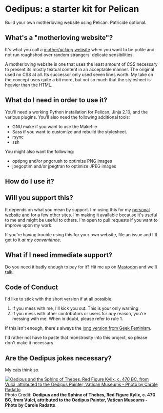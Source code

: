 # Oedipus: a starter kit for Pelican

Build your own motherloving website using Pelican. Patricide optional.

## What's a "motherloving website"?

It's what you call a [mother*fucking*](http://motherfuckingwebsite.com)
[website](http://bettermotherfuckingwebsite.com) when you want to be
polite and not run roughshod over random strangers' delicate
sensibilities.

A motherloving website is one that uses the least amount of CSS necessary
to present its mostly textual content in an acceptable manner. The
original used no CSS at all. Its successor only used seven lines worth. My
take on the concept uses quite a bit more, but not so much that the
stylesheet is heavier than the HTML.

## What do I need in order to use it?

You'll need a working Python installation for Pelican, Jinja 2.10, and the
various plugins. You'll also need the following additional tools:

* GNU make if you want to use the Makefile
* Sass if you want to customize and rebuild the stylesheet.
* rsync
* ssh

You might also want the following:

* optipng and/or pngcrush to optimize PNG images
* jpegoptim and/or jpegtran to optimize JPEG images

## How do I use it?

## Will you support this?

It depends on what you mean by support. I'm using this for my [personal
website](https://www.matthewgraybosch.com) and for a few other sites. I'm
making it available because it's useful to me and might be useful to
others. I'm open to pull requests if you want to improve upon my work.

If you're having trouble using this for your own website, file an issue
and I'll get to it *at my convenience*. 

## What if I need immediate support?

Do you need it badly enough to pay for it? Hit me up on
[Mastodon](https://octodon.social/@starbreaker) and we'll talk.

## Code of Conduct

I'd like to stick with the short version if at all possible.

1. If you mess with me, I'll kick you out. This is your only warning.
2. If you mess with other contributors or users for *any* reason, you're
   messing with me. When in doubt, please refer to rule 1.

If this isn't enough, there's always the [long version from Geek
Feminism](https://geekfeminism.org/about/code-of-conduct/). 

I'd rather not have to paste that monstrosity into this project, so please
don't make it necessary.

## Are the Oedipus jokes necessary?

My cats think so.

[![Oedipus and the Sphinx of Thebes, Red Figure Kylix, c. 470 BC, from
Vulci, attributed to the Oedipus Painter, Vatican Museums - Photo by
Carole
Radatto](./content/images/carole-radatto-oedipus-and-sphinx.jpg)](https://www.flickr.com/photos/carolemage/9665213064)
Photo Credit: **Oedipus and the Sphinx of Thebes, Red Figure Kylix, c. 470
BC, from Vulci, attributed to the Oedipus Painter, Vatican Museums - Photo
by Carole Radatto**.
